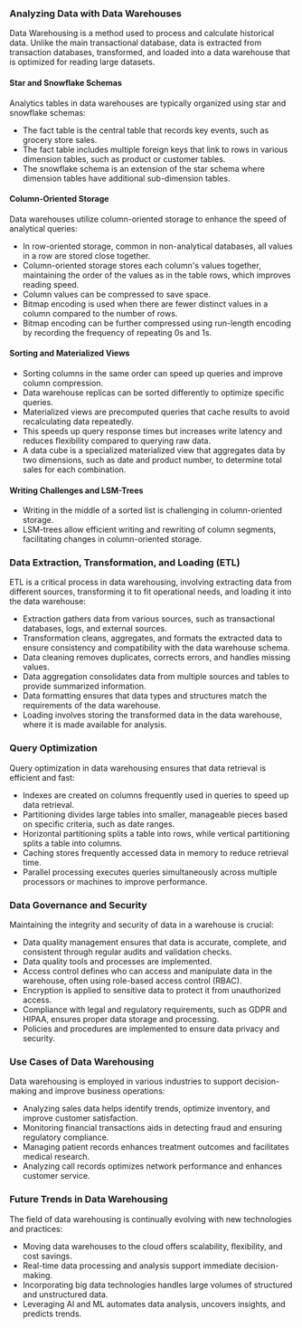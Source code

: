 ### Analyzing Data with Data Warehouses

Data Warehousing is a method used to process and calculate historical data. Unlike the main transactional database, data is extracted from transaction databases, transformed, and loaded into a data warehouse that is optimized for reading large datasets.

#### Star and Snowflake Schemas

Analytics tables in data warehouses are typically organized using star and snowflake schemas:
- The fact table is the central table that records key events, such as grocery store sales.
- The fact table includes multiple foreign keys that link to rows in various dimension tables, such as product or customer tables.
- The snowflake schema is an extension of the star schema where dimension tables have additional sub-dimension tables.

#### Column-Oriented Storage

Data warehouses utilize column-oriented storage to enhance the speed of analytical queries:
- In row-oriented storage, common in non-analytical databases, all values in a row are stored close together.
- Column-oriented storage stores each column's values together, maintaining the order of the values as in the table rows, which improves reading speed.
- Column values can be compressed to save space.
- Bitmap encoding is used when there are fewer distinct values in a column compared to the number of rows.
- Bitmap encoding can be further compressed using run-length encoding by recording the frequency of repeating 0s and 1s.

#### Sorting and Materialized Views

- Sorting columns in the same order can speed up queries and improve column compression.
- Data warehouse replicas can be sorted differently to optimize specific queries.
- Materialized views are precomputed queries that cache results to avoid recalculating data repeatedly.
- This speeds up query response times but increases write latency and reduces flexibility compared to querying raw data.
- A data cube is a specialized materialized view that aggregates data by two dimensions, such as date and product number, to determine total sales for each combination.

#### Writing Challenges and LSM-Trees

- Writing in the middle of a sorted list is challenging in column-oriented storage.
- LSM-trees allow efficient writing and rewriting of column segments, facilitating changes in column-oriented storage.

### Data Extraction, Transformation, and Loading (ETL)

ETL is a critical process in data warehousing, involving extracting data from different sources, transforming it to fit operational needs, and loading it into the data warehouse:
- Extraction gathers data from various sources, such as transactional databases, logs, and external sources.
- Transformation cleans, aggregates, and formats the extracted data to ensure consistency and compatibility with the data warehouse schema.
- Data cleaning removes duplicates, corrects errors, and handles missing values.
- Data aggregation consolidates data from multiple sources and tables to provide summarized information.
- Data formatting ensures that data types and structures match the requirements of the data warehouse.
- Loading involves storing the transformed data in the data warehouse, where it is made available for analysis.

### Query Optimization

Query optimization in data warehousing ensures that data retrieval is efficient and fast:
- Indexes are created on columns frequently used in queries to speed up data retrieval.
- Partitioning divides large tables into smaller, manageable pieces based on specific criteria, such as date ranges.
- Horizontal partitioning splits a table into rows, while vertical partitioning splits a table into columns.
- Caching stores frequently accessed data in memory to reduce retrieval time.
- Parallel processing executes queries simultaneously across multiple processors or machines to improve performance.

### Data Governance and Security

Maintaining the integrity and security of data in a warehouse is crucial:
- Data quality management ensures that data is accurate, complete, and consistent through regular audits and validation checks.
- Data quality tools and processes are implemented.
- Access control defines who can access and manipulate data in the warehouse, often using role-based access control (RBAC).
- Encryption is applied to sensitive data to protect it from unauthorized access.
- Compliance with legal and regulatory requirements, such as GDPR and HIPAA, ensures proper data storage and processing.
- Policies and procedures are implemented to ensure data privacy and security.

### Use Cases of Data Warehousing

Data warehousing is employed in various industries to support decision-making and improve business operations:
- Analyzing sales data helps identify trends, optimize inventory, and improve customer satisfaction.
- Monitoring financial transactions aids in detecting fraud and ensuring regulatory compliance.
- Managing patient records enhances treatment outcomes and facilitates medical research.
- Analyzing call records optimizes network performance and enhances customer service.

### Future Trends in Data Warehousing

The field of data warehousing is continually evolving with new technologies and practices:
- Moving data warehouses to the cloud offers scalability, flexibility, and cost savings.
- Real-time data processing and analysis support immediate decision-making.
- Incorporating big data technologies handles large volumes of structured and unstructured data.
- Leveraging AI and ML automates data analysis, uncovers insights, and predicts trends.
